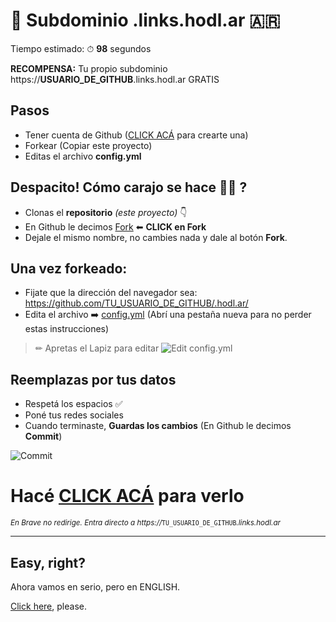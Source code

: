 # 🧉 Subdominio .links.hodl.ar 🇦🇷

Tiempo estimado: ⏱ **98** segundos

**RECOMPENSA:** Tu propio subdominio https://**USUARIO_DE_GITHUB**.links.hodl.ar GRATIS

## Pasos

- Tener cuenta de Github ([CLICK ACÁ](https://github.com/lacrypta/github-start/blob/main/languages/esAR/GITHUB_SIGNUP.md) para crearte una)
- Forkear (Copiar este proyecto)
- Editas el archivo **config.yml**

## Despacito! Cómo carajo se hace 🤌🤌 ?

- Clonas el **repositorio** _(este proyecto)_ 👇
- En Github le decimos [Fork](https://github.com/lacrypta/.hodl.ar/fork) ⬅ **CLICK en Fork**
- Dejale el mismo nombre, no cambies nada y dale al botón **Fork**.

## Una vez forkeado:

- Fijate que la dirección del navegador sea: https://github.com/TU_USUARIO_DE_GITHUB/.hodl.ar/
- Edita el archivo ➡️ [config.yml](config.yml) (Abrí una pestaña nueva para no perder estas instrucciones)

> ✏ Apretas el Lapiz para editar
> ![Edit config.yml](https://raw.githubusercontent.com/lacrypta/.hodl.ar/hidden/docs/edit.png "Edit config.yml")

## Reemplazas por tus datos

- Respetá los espacios ✅
- Poné tus redes sociales
- Cuando terminaste, **Guardas los cambios** (En Github le decimos **Commit**)

![Commit](https://raw.githubusercontent.com/lacrypta/.hodl.ar/hidden/docs/commit.png "Commit Changes")

# Hacé [CLICK ACÁ](https://hodl.ar/api/subdomain/redirect) para verlo

<sub>_En Brave no redirige. Entra directo a https://_`TU_USUARIO_DE_GITHUB`_.links.hodl.ar_</sub>

---

## Easy, right?

Ahora vamos en serio, pero en ENGLISH.

[Click here](https://github.com/lacrypta/links), please.
